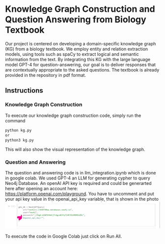 # Knowledge Graph Construction and Question Answering from Biology Textbook
Our project is centered on developing a domain-specific knowledge graph (KG) from a biology textbook. We employ entity and relation extraction models, using tools such as spaCy to extract logical and semantic information from the text. By integrating this KG with the large language model GPT-4 for question-answering, our goal is to deliver responses that are contextually appropriate to the asked questions.
The textbook is already provided in the repository in pdf format.
## Instructions
### Knowledge Graph Construction
To execute our knowledge graph construction code, simply run the command
```
python kg.py
or 
python3 kg.py
```
This will also show the visual representation of the knowledge graph. 

### Question and Answering
The question and answering code is in llm_integration.ipynb which is done in google colab.
We used GPT-4 an LLM for generating cypher to query Neo4j Database.
An openAI API key is required and could be generarted here after opening an account here: https://platform.openai.com/playground.
You have to uncomment and put your api key value in the openai_api_key variable, that is shown in the photo 
![alt text](image.png)

To execute the code in Google Colab just click on Run All.
